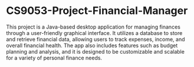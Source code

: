 # CS9053-Project-Financial-Manager

This project is a Java-based desktop application for managing finances through a user-friendly graphical interface. It utilizes a database to store and retrieve financial data, allowing users to track expenses, income, and overall financial health. The app also includes features such as budget planning and analysis, and it is designed to be customizable and scalable for a variety of personal finance needs.
